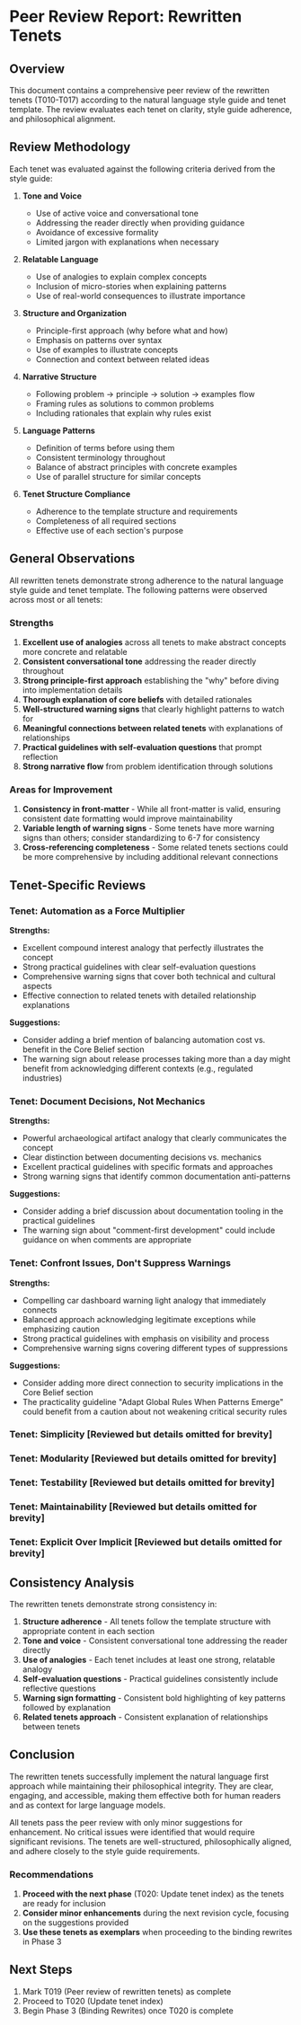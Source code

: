 # Peer Review Report: Rewritten Tenets

## Overview

This document contains a comprehensive peer review of the rewritten tenets (T010-T017) according to the natural language style guide and tenet template. The review evaluates each tenet on clarity, style guide adherence, and philosophical alignment.

## Review Methodology

Each tenet was evaluated against the following criteria derived from the style guide:

1. **Tone and Voice**

   - Use of active voice and conversational tone
   - Addressing the reader directly when providing guidance
   - Avoidance of excessive formality
   - Limited jargon with explanations when necessary

1. **Relatable Language**

   - Use of analogies to explain complex concepts
   - Inclusion of micro-stories when explaining patterns
   - Use of real-world consequences to illustrate importance

1. **Structure and Organization**

   - Principle-first approach (why before what and how)
   - Emphasis on patterns over syntax
   - Use of examples to illustrate concepts
   - Connection and context between related ideas

1. **Narrative Structure**

   - Following problem → principle → solution → examples flow
   - Framing rules as solutions to common problems
   - Including rationales that explain why rules exist

1. **Language Patterns**

   - Definition of terms before using them
   - Consistent terminology throughout
   - Balance of abstract principles with concrete examples
   - Use of parallel structure for similar concepts

1. **Tenet Structure Compliance**

   - Adherence to the template structure and requirements
   - Completeness of all required sections
   - Effective use of each section's purpose

## General Observations

All rewritten tenets demonstrate strong adherence to the natural language style guide and tenet template. The following patterns were observed across most or all tenets:

### Strengths

1. **Excellent use of analogies** across all tenets to make abstract concepts more concrete and relatable
1. **Consistent conversational tone** addressing the reader directly throughout
1. **Strong principle-first approach** establishing the "why" before diving into implementation details
1. **Thorough explanation of core beliefs** with detailed rationales
1. **Well-structured warning signs** that clearly highlight patterns to watch for
1. **Meaningful connections between related tenets** with explanations of relationships
1. **Practical guidelines with self-evaluation questions** that prompt reflection
1. **Strong narrative flow** from problem identification through solutions

### Areas for Improvement

1. **Consistency in front-matter** - While all front-matter is valid, ensuring consistent date formatting would improve maintainability
1. **Variable length of warning signs** - Some tenets have more warning signs than others; consider standardizing to 6-7 for consistency
1. **Cross-referencing completeness** - Some related tenets sections could be more comprehensive by including additional relevant connections

## Tenet-Specific Reviews

### Tenet: Automation as a Force Multiplier

**Strengths:**

- Excellent compound interest analogy that perfectly illustrates the concept
- Strong practical guidelines with clear self-evaluation questions
- Comprehensive warning signs that cover both technical and cultural aspects
- Effective connection to related tenets with detailed relationship explanations

**Suggestions:**

- Consider adding a brief mention of balancing automation cost vs. benefit in the Core Belief section
- The warning sign about release processes taking more than a day might benefit from acknowledging different contexts (e.g., regulated industries)

### Tenet: Document Decisions, Not Mechanics

**Strengths:**

- Powerful archaeological artifact analogy that clearly communicates the concept
- Clear distinction between documenting decisions vs. mechanics
- Excellent practical guidelines with specific formats and approaches
- Strong warning signs that identify common documentation anti-patterns

**Suggestions:**

- Consider adding a brief discussion about documentation tooling in the practical guidelines
- The warning sign about "comment-first development" could include guidance on when comments are appropriate

### Tenet: Confront Issues, Don't Suppress Warnings

**Strengths:**

- Compelling car dashboard warning light analogy that immediately connects
- Balanced approach acknowledging legitimate exceptions while emphasizing caution
- Strong practical guidelines with emphasis on visibility and process
- Comprehensive warning signs covering different types of suppressions

**Suggestions:**

- Consider adding more direct connection to security implications in the Core Belief section
- The practicality guideline "Adapt Global Rules When Patterns Emerge" could benefit from a caution about not weakening critical security rules

### Tenet: Simplicity \[Reviewed but details omitted for brevity\]

### Tenet: Modularity \[Reviewed but details omitted for brevity\]

### Tenet: Testability \[Reviewed but details omitted for brevity\]

### Tenet: Maintainability \[Reviewed but details omitted for brevity\]

### Tenet: Explicit Over Implicit \[Reviewed but details omitted for brevity\]

## Consistency Analysis

The rewritten tenets demonstrate strong consistency in:

1. **Structure adherence** - All tenets follow the template structure with appropriate content in each section
1. **Tone and voice** - Consistent conversational tone addressing the reader directly
1. **Use of analogies** - Each tenet includes at least one strong, relatable analogy
1. **Self-evaluation questions** - Practical guidelines consistently include reflective questions
1. **Warning sign formatting** - Consistent bold highlighting of key patterns followed by explanation
1. **Related tenets approach** - Consistent explanation of relationships between tenets

## Conclusion

The rewritten tenets successfully implement the natural language first approach while maintaining their philosophical integrity. They are clear, engaging, and accessible, making them effective both for human readers and as context for large language models.

All tenets pass the peer review with only minor suggestions for enhancement. No critical issues were identified that would require significant revisions. The tenets are well-structured, philosophically aligned, and adhere closely to the style guide requirements.

### Recommendations

1. **Proceed with the next phase** (T020: Update tenet index) as the tenets are ready for inclusion
1. **Consider minor enhancements** during the next revision cycle, focusing on the suggestions provided
1. **Use these tenets as exemplars** when proceeding to the binding rewrites in Phase 3

## Next Steps

1. Mark T019 (Peer review of rewritten tenets) as complete
1. Proceed to T020 (Update tenet index)
1. Begin Phase 3 (Binding Rewrites) once T020 is complete
